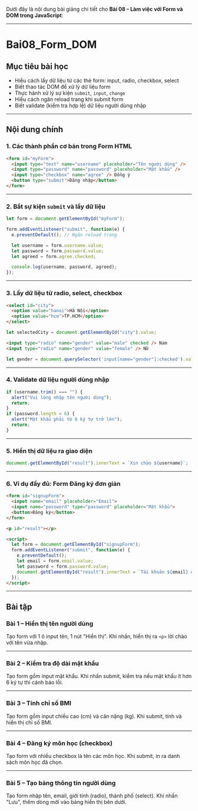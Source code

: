 ﻿Dưới đây là nội dung bài giảng chi tiết cho **Bài 08 – Làm việc với Form và DOM trong JavaScript**:

---

# Bai08\_Form\_DOM

## Mục tiêu bài học

* Hiểu cách lấy dữ liệu từ các thẻ form: input, radio, checkbox, select
* Biết thao tác DOM để xử lý dữ liệu form
* Thực hành xử lý sự kiện `submit`, `input`, `change`
* Hiểu cách ngăn reload trang khi submit form
* Biết validate (kiểm tra hợp lệ) dữ liệu người dùng nhập

---

## Nội dung chính

### 1. Các thành phần cơ bản trong Form HTML

```html
<form id="myForm">
  <input type="text" name="username" placeholder="Tên người dùng" />
  <input type="password" name="password" placeholder="Mật khẩu" />
  <input type="checkbox" name="agree" /> Đồng ý
  <button type="submit">Đăng nhập</button>
</form>
```

---

### 2. Bắt sự kiện `submit` và lấy dữ liệu

```js
let form = document.getElementById("myForm");

form.addEventListener("submit", function(e) {
  e.preventDefault(); // Ngăn reload trang

  let username = form.username.value;
  let password = form.password.value;
  let agreed = form.agree.checked;

  console.log(username, password, agreed);
});
```

---

### 3. Lấy dữ liệu từ radio, select, checkbox

```html
<select id="city">
  <option value="hanoi">Hà Nội</option>
  <option value="hcm">TP.HCM</option>
</select>
```

```js
let selectedCity = document.getElementById("city").value;
```

```html
<input type="radio" name="gender" value="male" checked /> Nam
<input type="radio" name="gender" value="female" /> Nữ
```

```js
let gender = document.querySelector('input[name="gender"]:checked').value;
```

---

### 4. Validate dữ liệu người dùng nhập

```js
if (username.trim() === "") {
  alert("Vui lòng nhập tên người dùng");
  return;
}
if (password.length < 6) {
  alert("Mật khẩu phải từ 6 ký tự trở lên");
  return;
}
```

---

### 5. Hiển thị dữ liệu ra giao diện

```js
document.getElementById("result").innerText = `Xin chào ${username}`;
```

---

### 6. Ví dụ đầy đủ: Form Đăng ký đơn giản

```html
<form id="signupForm">
  <input name="email" placeholder="Email">
  <input name="password" type="password" placeholder="Mật khẩu">
  <button>Đăng ký</button>
</form>

<p id="result"></p>

<script>
  let form = document.getElementById("signupForm");
  form.addEventListener("submit", function(e) {
    e.preventDefault();
    let email = form.email.value;
    let password = form.password.value;
    document.getElementById("result").innerText = `Tài khoản ${email} đã đăng ký!`;
  });
</script>
```

---

## Bài tập

### Bài 1 – Hiển thị tên người dùng

Tạo form với 1 ô input tên, 1 nút "Hiển thị". Khi nhấn, hiển thị ra `<p>` lời chào với tên vừa nhập.

---

### Bài 2 – Kiểm tra độ dài mật khẩu

Tạo form gồm input mật khẩu. Khi nhấn submit, kiểm tra nếu mật khẩu ít hơn 6 ký tự thì cảnh báo lỗi.

---

### Bài 3 – Tính chỉ số BMI

Tạo form gồm input chiều cao (cm) và cân nặng (kg). Khi submit, tính và hiển thị chỉ số BMI.

---

### Bài 4 – Đăng ký môn học (checkbox)

Tạo form với nhiều checkbox là tên các môn học. Khi submit, in ra danh sách môn học đã chọn.

---

### Bài 5 – Tạo bảng thông tin người dùng

Tạo form nhập tên, email, giới tính (radio), thành phố (select). Khi nhấn "Lưu", thêm dòng mới vào bảng hiển thị bên dưới.

